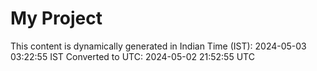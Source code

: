 # My Project

This content is dynamically generated in Indian Time (IST): 2024-05-03 03:22:55 IST
Converted to UTC: 2024-05-02 21:52:55 UTC
